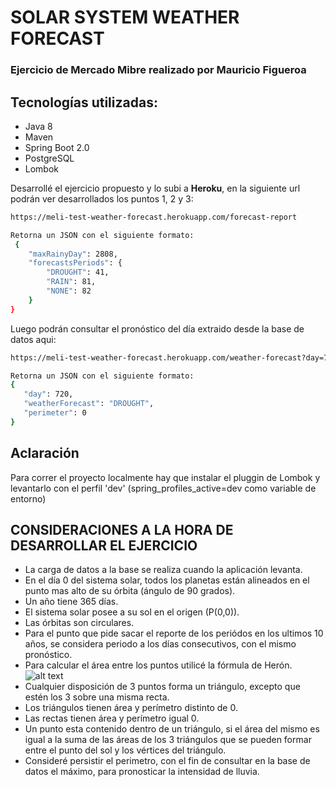 # SOLAR SYSTEM WEATHER FORECAST
### Ejercicio de Mercado Mibre realizado por Mauricio Figueroa 
## Tecnologías utilizadas:
- Java 8
- Maven
- Spring Boot 2.0
- PostgreSQL
- Lombok



Desarrollé el ejercicio propuesto y lo subi a **Heroku**, en la siguiente url podrán ver desarrollados los puntos 1, 2 y 3:
```sh 
https://meli-test-weather-forecast.herokuapp.com/forecast-report

Retorna un JSON con el siguiente formato:
 {
    "maxRainyDay": 2808,
    "forecastsPeriods": {
        "DROUGHT": 41,
        "RAIN": 81,
        "NONE": 82
    }
}
 ```



 Luego podrán consultar el pronóstico del día extraido desde la base de datos aqui:

 ```sh
 https://meli-test-weather-forecast.herokuapp.com/weather-forecast?day=720

Retorna un JSON con el siguiente formato:
{
    "day": 720,
    "weatherForecast": "DROUGHT",
    "perimeter": 0
}
 ```
 ## Aclaración 
 Para correr el proyecto localmente hay que instalar el pluggin de Lombok y levantarlo con el perfil 'dev' (spring_profiles_active=dev como variable de entorno)

 ## CONSIDERACIONES A LA HORA DE DESARROLLAR EL EJERCICIO
 - La carga de datos a la base se realiza cuando la aplicación levanta.
- En el día 0 del sistema solar, todos los planetas están alineados en el punto mas alto de su órbita (ángulo de 90 grados).
- Un año tiene 365 días.
- El sistema solar posee a su sol en el origen (P(0,0)).
- Las órbitas son circulares.
- Para el punto que pide sacar el reporte de los periódos en los ultimos 10 años, se considera periodo a los días consecutivos, con el mismo pronóstico.
- Para calcular el área entre los puntos utilicé la fórmula de Herón.
![alt text](https://wikimedia.org/api/rest_v1/media/math/render/svg/8c6e2cf6555dd752b998056819dfec3c1a068422)
- Cualquier disposición de 3 puntos forma un triángulo, excepto que estén los 3 sobre una misma recta.
- Los triángulos tienen área y perímetro distinto de 0.
- Las rectas tienen área y perímetro igual 0.
- Un punto esta contenido dentro de un triángulo, si el área del mismo es igual a la suma de las áreas de los 3 triángulos que se pueden formar entre el punto del sol y los vértices del triángulo.
- Consideré persistir el perimetro, con el fin de consultar en la base de datos el máximo, para pronosticar la intensidad de lluvia.